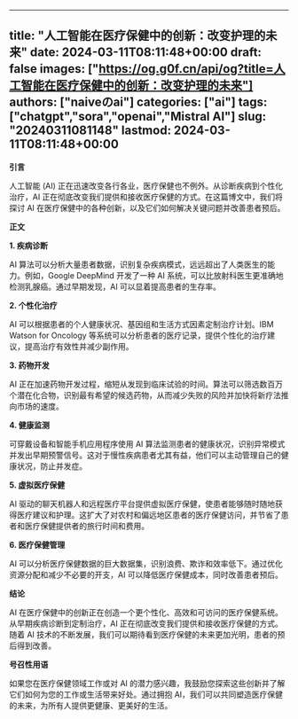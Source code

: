 
---
title: "人工智能在医疗保健中的创新：改变护理的未来"
date: 2024-03-11T08:11:48+00:00
draft: false
images: ["https://og.g0f.cn/api/og?title=人工智能在医疗保健中的创新：改变护理的未来"]
authors: ["naiveのai"]
categories: ["ai"]
tags: ["chatgpt","sora","openai","Mistral AI"]
slug: "20240311081148"
lastmod: 2024-03-11T08:11:48+00:00
---
**引言**

人工智能 (AI) 正在迅速改变各行各业，医疗保健也不例外。从诊断疾病到个性化治疗，AI 正在彻底改变我们提供和接收医疗保健的方式。在这篇博文中，我们将探讨 AI 在医疗保健中的各种创新，以及它们如何解决关键问题并改善患者预后。

**正文**

**1. 疾病诊断**

AI 算法可以分析大量患者数据，识别复杂疾病模式，远远超出了人类医生的能力。例如，Google DeepMind 开发了一种 AI 系统，可以比放射科医生更准确地检测乳腺癌。通过早期发现，AI 可以显着提高患者的生存率。

**2. 个性化治疗**

AI 可以根据患者的个人健康状况、基因组和生活方式因素定制治疗计划。IBM Watson for Oncology 等系统可以分析患者的医疗记录，提供个性化的治疗建议，提高治疗有效性并减少副作用。

**3. 药物开发**

AI 正在加速药物开发过程，缩短从发现到临床试验的时间。算法可以筛选数百万个潜在化合物，识别最有希望的候选药物，从而减少失败的风险并加快将新疗法推向市场的速度。

**4. 健康监测**

可穿戴设备和智能手机应用程序使用 AI 算法监测患者的健康状况，识别异常模式并发出早期预警信号。这对于慢性疾病患者尤其有益，他们可以主动管理自己的健康状况，防止并发症。

**5. 虚拟医疗保健**

AI 驱动的聊天机器人和远程医疗平台提供虚拟医疗保健，使患者能够随时随地获得医疗建议和护理。这扩大了对农村和偏远地区患者的医疗保健访问，并节省了患者和医疗保健提供者的旅行时间和费用。

**6. 医疗保健管理**

AI 可以分析医疗保健数据的巨大数据集，识别浪费、欺诈和效率低下。通过优化资源分配和减少不必要的开支，AI 可以降低医疗保健成本，同时改善患者预后。

**结论**

AI 在医疗保健中的创新正在创造一个更个性化、高效和可访问的医疗保健系统。从早期疾病诊断到定制治疗，AI 正在彻底改变我们提供和接收医疗保健的方式。随着 AI 技术的不断发展，我们可以期待看到医疗保健的未来更加光明，患者的预后得到改善。

**号召性用语**

如果您在医疗保健领域工作或对 AI 的潜力感兴趣，我鼓励您探索这些创新并了解它们如何为您的工作或生活带来好处。通过拥抱 AI，我们可以共同塑造医疗保健的未来，为所有人提供更健康、更美好的生活。